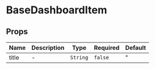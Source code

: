 # BaseDashboardItem

## Props

<!-- @vuese:BaseDashboardItem:props:start -->
|Name|Description|Type|Required|Default|
|---|---|---|---|---|
|title|-|`String`|`false`|"<Title>"|
|icon|-|`String`|`false`|"mdi-window-restore"|

<!-- @vuese:BaseDashboardItem:props:end -->


